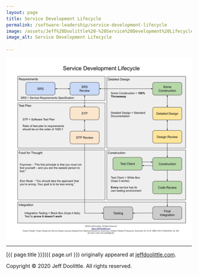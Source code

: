 ```yaml
---
layout: page
title: Service Development Lifecycle
permalink: /software-leadership/service-development-lifecycle
image: /assets/Jeff%20Doolittle%20-%20Service%20Development%20Lifecycle.jpg
image_alt: Service Development Lifecycle

---
```


![Service Development Lifecycle](/assets/Jeff%20Doolittle%20-%20Service%20Development%20Lifecycle.jpg)

___

[{{ page.title }}]({{ page.url }}) originally appeared at [jeffdoolittle.com](https://jeffdoolittle.com/).

Copyright © 2020 Jeff Doolittle. All rights reserved.
